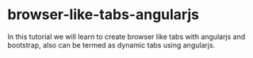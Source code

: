# browser-like-tabs-angularjs
In this tutorial we will learn to create browser like tabs with angularjs and bootstrap, also can be termed as dynamic tabs using angularjs.
